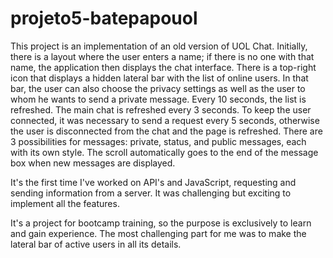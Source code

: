# projeto5-batepapouol


This project is an implementation of an old version of UOL Chat. Initially, there is a layout where the user enters a name; if there is no one with that name,
the application then displays the chat interface. There is a top-right icon that displays a hidden lateral bar with the list of online users. In that bar, the user can also choose the privacy settings as well as the user to whom he wants to send a private message. Every 10 seconds, the list is refreshed. The main chat is refreshed every 3 seconds. To keep the user connected, it was necessary to send a request every 5 seconds, otherwise the user is disconnected from the chat and the page is refreshed. There are 3 possibilities for messages: private, status, and public messages, each with its own style. The scroll automatically goes to the end of the message box when new messages are displayed.

It's the first time I've worked on API's and JavaScript, requesting and sending information from a server. It was challenging but exciting to implement all the features.


It's a project for bootcamp training, so the purpose is exclusively to learn and gain experience. The most challenging part for me was to make the lateral bar of active users in all its details.
